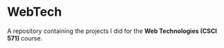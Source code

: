 # WebTech
A repository containing the projects I did for the **Web Technologies (CSCI 571)** course.
